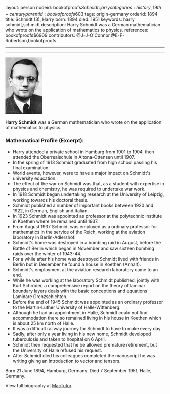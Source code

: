 layout: person
nodeid: bookofproofs$Schmidt_Harry
categories: history,19th-century
parentid: bookofproofs$603
tags: origin-germany
orderid: 1894
title: Schmidt (3), Harry
born: 1894
died: 1951
keywords: harry schmidt,schmidt
description: Harry Schmidt was a German mathematician who wrote on the application of mathematics to physics.
references: bookofproofs$6909
contributors: @J-J-O'Connor,@E-F-Robertson,bookofproofs

---



---

![Schmidt_Harry.jpg](https://github.com/bookofproofs/bookofproofs.github.io/blob/main/_sources/_assets/images/portraits/Schmidt_Harry.jpg?raw=true)

**Harry Schmidt** was a German mathematician who wrote on the application of mathematics to physics.

### Mathematical Profile (Excerpt):
* Harry attended a private school in Hamburg from 1901 to 1904, then attended the Oberrealschule in Altona-Ottensen until 1907.
* In the spring of 1913 Schmidt graduated from high school passing his final examination.
* World events, however, were to have a major impact on Schmidt's university education.
* The effect of the war on Schmidt was that, as a student with expertise in physics and chemistry, he was required to undertake war work.
* In 1918 Schmidt began undertaking research at the University of Leipzig, working towards his doctoral thesis.
* Schmidt published a number of important books between 1920 and 1922, in German, English and Italian.
* In 1923 Schmidt was appointed as professor at the polytechnic institute in Koethen where he remained until 1937.
* From August 1937 Schmidt was employed as a ordinary professor for mathematics in the service of the Reich, working at the aviation laboratory in Berlin-Adlershof.
* Schmidt's home was destroyed in a bombing raid in August, before the Battle of Berlin which began in November and saw sixteen bombing raids over the winter of 1943-44.
* For a while after his home was destroyed Schmidt lived with friends in Berlin but in December he found a house in Koethen (Anhalt).
* Schmidt's employment at the aviation research laboratory came to an end.
* While he was working at the laboratory Schmidt published, jointly with Kurt Schröder, a comprehensive report on the theory of laminar boundary layers deals with the basic conceptions and equations Laminare Grenzschichten.
* Before the end of 1945 Schmidt was appointed as an ordinary professor to the Martin-Luther University of Halle-Wittenberg.
* Although he had an appointment in Halle, Schmidt could not find accommodation there so remained living in his house in Koethen which is about 25 km north of Halle.
* It was a difficult railway journey for Schmidt to have to make every day.
* Sadly, after only a year living in his new home, Schmidt developed tuberculosis and taken to hospital on 6 April.
* Schmidt then requested that he be allowed premature retirement, but the University of Halle refused his request.
* After Schmidt died his colleagues completed the manuscript he was writing giving an introduction to vector and tensors.

Born 21 June 1894, Hamburg, Germany. Died 7 September 1951, Halle, Germany.

View full biography at [MacTutor](https://mathshistory.st-andrews.ac.uk/Biographies/Schmidt_Harry/)

